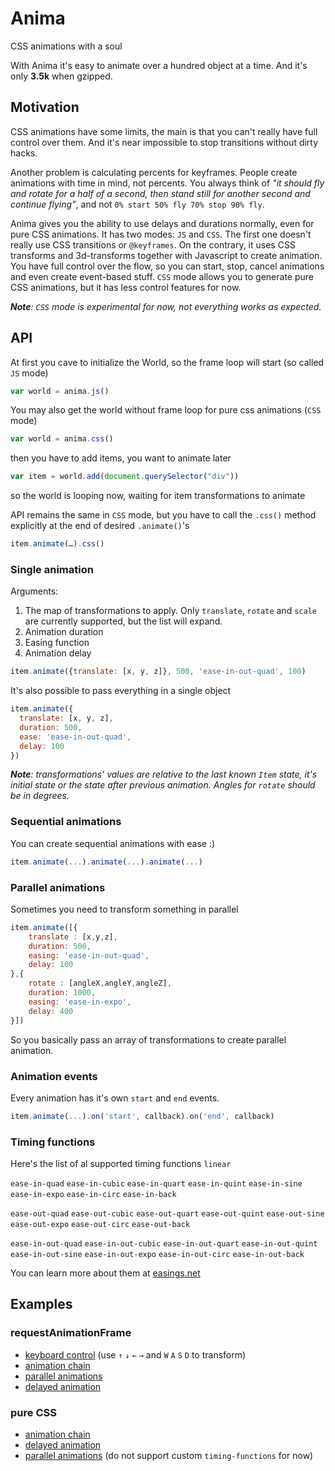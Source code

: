 # Anima
CSS animations with a soul

With Anima it's easy to animate over a hundred object at a time.
And it's only **3.5k** when gzipped.

## Motivation
CSS animations have some limits, the main is that you can't really have full control over them. And it's near impossible to stop transitions without dirty hacks.

Another problem is calculating percents for keyframes. People create animations with time in mind, not percents. You always think of _"it should fly and rotate for a half of a second, then stand still for another second and continue flying"_, and not `0% start 50% fly 70% stop 90% fly`.

Anima gives you the ability to use delays and durations normally, even for pure CSS animations. It has two modes: `JS` and `CSS`. The first one doesn't really use CSS transitions or `@keyframes`. On the contrary, it uses CSS transforms and 3d-transforms together with Javascript to create animation. You have full control over the flow, so you can start, stop, cancel animations and even create event-based stuff. `CSS` mode allows you to generate pure CSS animations, but it has less control features for now.

_**Note**: `CSS` mode is experimental for now, not everything works as expected._

## API
At first you cave to initialize the World, so the frame loop will start (so called `JS` mode)
```js
var world = anima.js()
```
You may also get the world without frame loop for pure css animations (`CSS` mode)
```js
var world = anima.css()
```
then you have to add items, you want to animate later
```js
var item = world.add(document.querySelector("div"))
```
so the world is looping now, waiting for item transformations to animate

API remains the same in `CSS` mode, but you have to call the `.css()` method explicitly at the end of desired `.animate()`'s
```js
item.animate(…).css()
```

### Single animation
Arguments:
1. The map of transformations to apply. Only `translate`, `rotate` and `scale` are currently supported, but the list will expand.
2. Animation duration
3. Easing function
4. Animation delay
```js
item.animate({translate: [x, y, z]}, 500, 'ease-in-out-quad', 100)
```
It's also possible to pass everything in a single object
```js
item.animate({
  translate: [x, y, z],
  duration: 500,
  ease: 'ease-in-out-quad',
  delay: 100
})
```
_**Note**: transformations' values are relative to the last known `Item` state, it's initial state or the state after previous animation. Angles for `rotate` should be in degrees._

### Sequential animations
You can create sequential animations with ease :)
```js
item.animate(...).animate(...).animate(...)
```

### Parallel animations
Sometimes you need to transform something in parallel
```js
item.animate([{
	translate : [x,y,z],
	duration: 500,
	easing: 'ease-in-out-quad',
	delay: 100
},{
	rotate : [angleX,angleY,angleZ],
	duration: 1000,
	easing: 'ease-in-expo',
	delay: 400
}])
```
So you basically pass an array of transformations to create parallel animation.

### Animation events
Every animation has it's own `start` and `end` events.
```js
item.animate(...).on('start', callback).on('end', callback)
```

### Timing functions
Here's the list of al supported timing functions
`linear`

`ease-in-quad` `ease-in-cubic` `ease-in-quart` `ease-in-quint` `ease-in-sine` `ease-in-expo` `ease-in-circ` `ease-in-back` 

`ease-out-quad` `ease-out-cubic` `ease-out-quart` `ease-out-quint` `ease-out-sine` `ease-out-expo` `ease-out-circ` `ease-out-back`

`ease-in-out-quad` `ease-in-out-cubic` `ease-in-out-quart` `ease-in-out-quint` `ease-in-out-sine` `ease-in-out-expo` `ease-in-out-circ` `ease-in-out-back`

You can learn more about them at [easings.net](http://easings.net)

## Examples
### requestAnimationFrame
- [keyboard control](anima/blob/master/example/keyboard.html) (use `↑` `↓` `←` `→` and `W` `A` `S` `D` to transform)
- [animation chain](anima/blob/master/example/bounce.html)
- [parallel animations](anima/blob/master/example/parallel.html)
- [delayed animation](anima/blob/master/example/delay.html)

### pure CSS
- [animation chain](anima/blob/master/example/bounce_css.html)
- [delayed animation](anima/blob/master/example/delay_css.html)
- [parallel animations](anima/blob/master/example/parallel_css.html) (do not support custom `timing-functions` for now)